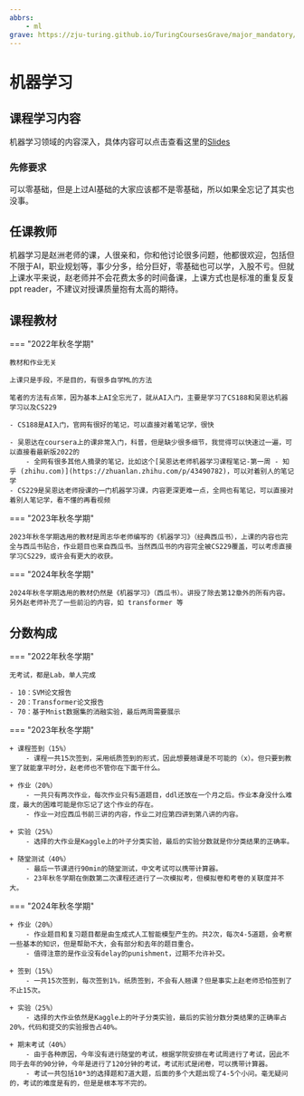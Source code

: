 ```yaml
---
abbrs:
    - ml
grave: https://zju-turing.github.io/TuringCoursesGrave/major_mandatory/machine_learning/
---
```


# 机器学习

## 课程学习内容

机器学习领域的内容深入，具体内容可以点击查看这里的[Slides](https://github.com/RyanFcr/ZJU_Course/tree/main/%E5%A4%A7%E4%B8%89%E7%A7%8B%E5%86%AC/%E6%9C%BA%E5%99%A8%E5%AD%A6%E4%B9%A0)

### 先修要求

可以零基础，但是上过AI基础的大家应该都不是零基础，所以如果全忘记了其实也没事。

## 任课教师

机器学习是赵洲老师的课，人很亲和，你和他讨论很多问题，他都很欢迎，包括但不限于AI，职业规划等，事少分多，给分巨好，零基础也可以学，入股不亏。但就上课水平来说，赵老师并不会花费太多的时间备课，上课方式也是标准的重复反复ppt reader，不建议对授课质量抱有太高的期待。

<!-- 作为一个一个一个的经典来源，赵洲老师是标准的 text-to-audio 模型，任何企图通过听课来学习的行为都是不明智的 -->

## 课程教材

=== "2022年秋冬学期"

    教材和作业无关

    上课只是手段，不是目的，有很多自学ML的方法

    笔者的方法有点笨，因为基本上AI全忘光了，就从AI入门，主要是学习了CS188和吴恩达机器学习以及CS229

    - CS188是AI入门，官网有很好的笔记，可以直接对着笔记学，很快

    - 吴恩达在coursera上的课非常入门，科普，但是缺少很多细节，我觉得可以快速过一遍，可以直接看最新版2022的
        - 全网有很多其他人摘录的笔记，比如这个[吴恩达老师机器学习课程笔记-第一周 - 知乎 (zhihu.com)](https://zhuanlan.zhihu.com/p/43490782)，可以对着别人的笔记学
    - CS229是吴恩达老师授课的一门机器学习课，内容更深更难一点，全网也有笔记，可以直接对着别人笔记学，看不懂的再看视频

=== "2023年秋冬学期"

    2023年秋冬学期选用的教材是周志华老师编写的《机器学习》（经典西瓜书），上课的内容也完全与西瓜书贴合，作业题目也来自西瓜书。当然西瓜书的内容完全被CS229覆盖，可以考虑直接学习CS229，或许会有更大的收获。

=== "2024年秋冬学期"

    2024年秋冬学期选用的教材仍然是《机器学习》（西瓜书）。讲授了除去第12章外的所有内容。另外赵老师补充了一些前沿的内容，如 transformer 等
<!-- 仍然不建议任何想要学习这些前沿知识的同学去听赵老师的课，与其听重复的平调的读ppt，为什么不去上一个高质量的网课呢？ -->
## 分数构成

=== "2022年秋冬学期"

    无考试，都是Lab，单人完成

    - 10：SVM论文报告
    - 20：Transformer论文报告
    - 70：基于Mnist数据集的消融实验，最后两周需要展示

=== "2023年秋冬学期"

    + 课程签到（15%）
        - 课程一共15次签到，采用纸质签到的形式，因此想要翘课是不可能的（x）。但只要到教室了就能拿平时分，赵老师也不管你在下面干什么。

    + 作业（20%）
        - 一共只有两次作业，每次作业只有5道题目，ddl还放在一个月之后。作业本身没什么难度，最大的困难可能是你忘记了这个作业的存在。
        - 作业一对应西瓜书前三讲的内容，作业二对应第四讲到第八讲的内容。

    + 实验（25%）
        - 选择的大作业是Kaggle上的叶子分类实验，最后的实验分数就是你分类结果的正确率。

    + 随堂测试（40%）
        - 最后一节课进行90min的随堂测试，中文考试可以携带计算器。
        - 23年秋冬学期在倒数第二次课程还进行了一次模拟考，但模拟卷和考卷的关联度并不大。

=== "2024年秋冬学期"

    + 作业（20%）
        - 作业题目和复习题目都是由生成式人工智能模型产生的。共2次，每次4-5道题，会考察一些基本的知识，但是帮助不大，会有部分和去年的题目重合。
        - 值得注意的是作业没有delay的punishment，过期不允许补交。

    + 签到（15%）
        - 一共15次签到，每次签到1%，纸质签到，不会有人翘课？但是事实上赵老师恐怕签到了不止15次。
    
    + 实验（25%）
        - 选择的大作业依然是Kaggle上的叶子分类实验，最后的实验分数分类结果的正确率占20%，代码和提交的实验报告占40%。
    
    + 期末考试（40%）
        - 由于各种原因，今年没有进行随堂的考试，根据学院安排在考试周进行了考试，因此不同于去年的90分钟，今年是进行了120分钟的考试，考试形式是闭卷，可以携带计算器。
        - 考试一共包括10*3的选择题和7道大题，后面的多个大题出现了4-5个小问。毫无疑问的，考试的难度是有的，但是是根本写不完的。
